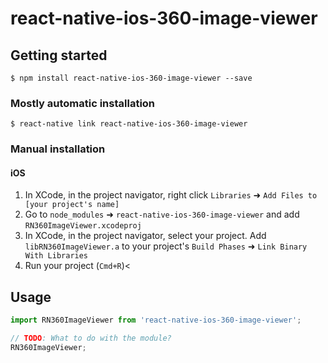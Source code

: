 
# react-native-ios-360-image-viewer

## Getting started

`$ npm install react-native-ios-360-image-viewer --save`

### Mostly automatic installation

`$ react-native link react-native-ios-360-image-viewer`

### Manual installation


#### iOS

1. In XCode, in the project navigator, right click `Libraries` ➜ `Add Files to [your project's name]`
2. Go to `node_modules` ➜ `react-native-ios-360-image-viewer` and add `RN360ImageViewer.xcodeproj`
3. In XCode, in the project navigator, select your project. Add `libRN360ImageViewer.a` to your project's `Build Phases` ➜ `Link Binary With Libraries`
4. Run your project (`Cmd+R`)<


## Usage
```javascript
import RN360ImageViewer from 'react-native-ios-360-image-viewer';

// TODO: What to do with the module?
RN360ImageViewer;
```
  